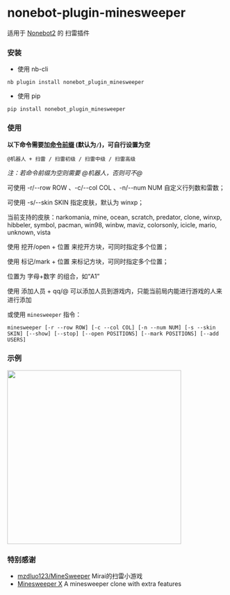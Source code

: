 # nonebot-plugin-minesweeper

适用于 [Nonebot2](https://github.com/nonebot/nonebot2) 的 扫雷插件


### 安装

- 使用 nb-cli

```
nb plugin install nonebot_plugin_minesweeper
```

- 使用 pip

```
pip install nonebot_plugin_minesweeper
```


### 使用

**以下命令需要加[命令前缀](https://v2.nonebot.dev/docs/api/config#Config-command_start) (默认为`/`)，可自行设置为空**

```
@机器人 + 扫雷 / 扫雷初级 / 扫雷中级 / 扫雷高级
```

*注：若命令前缀为空则需要 @机器人，否则可不@*

可使用 -r/--row ROW 、-c/--col COL 、-n/--num NUM 自定义行列数和雷数；

可使用 -s/--skin SKIN 指定皮肤，默认为 winxp；

当前支持的皮肤：narkomania, mine, ocean, scratch, predator, clone, winxp, hibbeler, symbol, pacman, win98, winbw, maviz, colorsonly, icicle, mario, unknown, vista

使用 挖开/open + 位置 来挖开方块，可同时指定多个位置；

使用 标记/mark + 位置 来标记方块，可同时指定多个位置；

位置为 字母+数字 的组合，如“A1”

使用 添加人员 + qq/@ 可以添加人员到游戏内，只能当前局内能进行游戏的人来进行添加

或使用 `minesweeper` 指令：

```
minesweeper [-r --row ROW] [-c --col COL] [-n --num NUM] [-s --skin SKIN] [--show] [--stop] [--open POSITIONS] [--mark POSITIONS] [--add USERS]
```


### 示例

<div align="left">
  <img src="https://s2.loli.net/2022/07/10/p1FYz5JoOwlcNXS.png" width="400" />
</div>


### 特别感谢

- [mzdluo123/MineSweeper](https://github.com/mzdluo123/MineSweeper) Mirai的扫雷小游戏
- [Minesweeper X](http://www.curtisbright.com/msx/) A minesweeper clone with extra features
